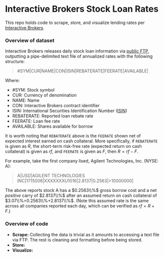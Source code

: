 # Interactive Brokers Stock Loan Rates
This repo holds code to scrape, store, and visualize lending rates per [Interactive Brokers](https://www.interactivebrokers.com).

### Overview of dataset
Interactive Brokers releases daily stock loan information via [public FTP](https://web.archive.org/web/20220818143558/https://ibkr.info/article/2024), outputting a pipe-delimited text file of annualized rates with the following structure:

> #SYM|CUR|NAME|CON|ISIN|REBATERATE|FEERATE|AVAILABLE| 

Where:
* #SYM: Stock symbol
* CUR: Currency of denomination
* NAME: Name
* CON: Interactive Brokers contract identifier
* ISIN: International Securities Identification Number ([ISIN](https://www.isin.org/))
* REBATERATE: Reported loan rebate rate
* FEERATE: Loan fee rate
* AVAILABLE: Shares available for borrow

It is worth noting that `REBATERATE` above is the `FEERATE` shown net of expected interest earned on cash collateral. More specifically, if `REBATERATE` is given as $R$, the short-term risk-free rate (expected return on cash collateral) is given as $rf$, and `FEERATE` is given as $F$, then $R=rf-F$.

For example, take the first company lised, Agilent Technologies, Inc. (NYSE: A):
> A|USD|AGILENT TECHNOLOGIES INC|1715006|XXXXXXXU1016|2.8137|0.2563|>10000000|

The above reports stock A has a $0.2563\\%$ gross borrow cost and a net *positive* carry of $2.8137\\%$ after an assumed return on cash collateral of $3.07\\%=0.2563\\%+2.8137\\%$. (Note this assumed rate is the same across all companies reported each day, which can be verified as $rf=R+F$.)

### Overview of code
* **Scrape:** Collecting the data is trivial as it amounts to accessing a text file via FTP. The rest is cleaning and formatting before being stored.
* **Store:** 
* **Visualize:**
